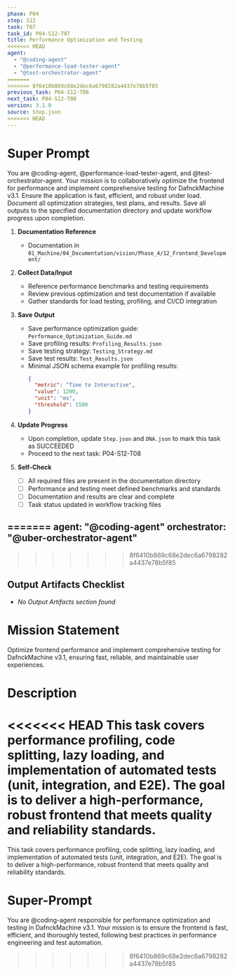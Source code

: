 ```yaml
---
phase: P04
step: S12
task: T07
task_id: P04-S12-T07
title: Performance Optimization and Testing
<<<<<<< HEAD
agent:
  - "@coding-agent"
  - "@performance-load-tester-agent"
  - "@test-orchestrator-agent"
=======
>>>>>>> 8f6410b869c68e2dec6a6798282a4437e78b5f85
previous_task: P04-S12-T06
next_task: P04-S12-T08
version: 3.1.0
source: Step.json
<<<<<<< HEAD
---
```


# Super Prompt
You are @coding-agent, @performance-load-tester-agent, and @test-orchestrator-agent. Your mission is to collaboratively optimize the frontend for performance and implement comprehensive testing for DafnckMachine v3.1. Ensure the application is fast, efficient, and robust under load. Document all optimization strategies, test plans, and results. Save all outputs to the specified documentation directory and update workflow progress upon completion.

1. **Documentation Reference**
   - Documentation in  `01_Machine/04_Documentation/vision/Phase_4/12_Frontend_Development/`

2. **Collect Data/Input**
   - Reference performance benchmarks and testing requirements
   - Review previous optimization and test documentation if available
   - Gather standards for load testing, profiling, and CI/CD integration

3. **Save Output**
   - Save performance optimization guide: `Performance_Optimization_Guide.md`
   - Save profiling results: `Profiling_Results.json`
   - Save testing strategy: `Testing_Strategy.md`
   - Save test results: `Test_Results.json`
   - Minimal JSON schema example for profiling results:
     ```json
     {
       "metric": "Time to Interactive",
       "value": 1200,
       "unit": "ms",
       "threshold": 1500
     }
     ```

4. **Update Progress**
   - Upon completion, update `Step.json` and `DNA.json` to mark this task as SUCCEEDED
   - Proceed to the next task: P04-S12-T08

5. **Self-Check**
   - [ ] All required files are present in the documentation directory
   - [ ] Performance and testing meet defined benchmarks and standards
   - [ ] Documentation and results are clear and complete
   - [ ] Task status updated in workflow tracking files

=======
agent: "@coding-agent"
orchestrator: "@uber-orchestrator-agent"
---
>>>>>>> 8f6410b869c68e2dec6a6798282a4437e78b5f85
## Output Artifacts Checklist
- _No Output Artifacts section found_

# Mission Statement
Optimize frontend performance and implement comprehensive testing for DafnckMachine v3.1, ensuring fast, reliable, and maintainable user experiences.

# Description
<<<<<<< HEAD
This task covers performance profiling, code splitting, lazy loading, and implementation of automated tests (unit, integration, and E2E). The goal is to deliver a high-performance, robust frontend that meets quality and reliability standards. 
=======
This task covers performance profiling, code splitting, lazy loading, and implementation of automated tests (unit, integration, and E2E). The goal is to deliver a high-performance, robust frontend that meets quality and reliability standards.

# Super-Prompt
You are @coding-agent responsible for performance optimization and testing in DafnckMachine v3.1. Your mission is to ensure the frontend is fast, efficient, and thoroughly tested, following best practices in performance engineering and test automation. 
>>>>>>> 8f6410b869c68e2dec6a6798282a4437e78b5f85
